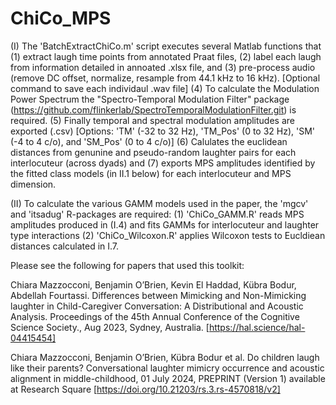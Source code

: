 # ChiCo_MPS
(I) The 'BatchExtractChiCo.m' script executes several Matlab functions that (1) extract laugh time points from annotated Praat files, (2) label each laugh from information detailed in annoated .xlsx file, and (3) pre-process audio (remove DC offset, normalize, resample from 44.1 kHz to 16 kHz). [Optional command to save each individaul .wav file] (4) To calculate the Modulation Power Spectrum the "Spectro-Temporal Modulation Filter" package (https://github.com/flinkerlab/SpectroTemporalModulationFilter.git) is required. (5) Finally temporal and spectral modulation amplitudes are exported (.csv) [Options: 'TM' (-32 to 32 Hz), 'TM_Pos' (0 to 32 Hz), 'SM' (-4 to 4 c/o), and 'SM_Pos' (0 to 4 c/o)] (6) Calulates the euclidean distances from genunine and pseudo-random laughter pairs for each interlocuteur (across dyads) and (7) exports MPS amplitudes identified by the fitted class models (in II.1 below) for each interlocuteur and MPS dimension.

(II) To calculate the various GAMM models used in the paper, the 'mgcv' and 'itsadug' R-packages are required: (1) 'ChiCo_GAMM.R' reads MPS amplitudes produced in (I.4) and fits GAMMs for interlocuteur and laughter type interactions (2) 'ChiCo_Wilcoxon.R' applies Wilcoxon tests to Eucldiean distances calculated in I.7.

Please see the following for papers that used this toolkit:

Chiara Mazzocconi, Benjamin O’Brien, Kevin El Haddad, Kübra Bodur, Abdellah Fourtassi. Differences between Mimicking and Non-Mimicking laughter in Child-Caregiver Conversation: A Distributional and Acoustic Analysis. Proceedings of the 45th Annual Conference of the Cognitive Science Society., Aug 2023, Sydney, Australia. [https://hal.science/hal-04415454]

Chiara Mazzocconi, Benjamin O’Brien, Kübra Bodur et al. Do children laugh like their parents? Conversational laughter mimicry occurrence and acoustic alignment in middle-childhood, 01 July 2024, PREPRINT (Version 1) available at Research Square [https://doi.org/10.21203/rs.3.rs-4570818/v2]
